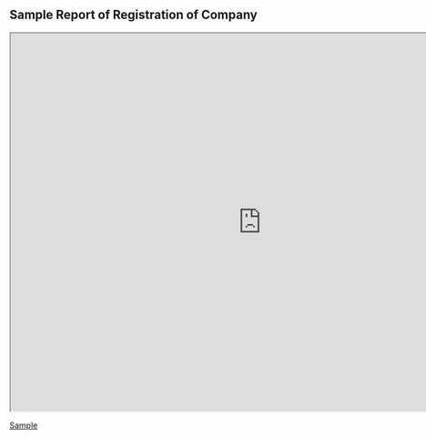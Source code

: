 ## **Sample Report of Registration of Company**

<iframe type="application/x-google-chrome-pdf" original-url="https://www.ssm.com.my/Pages/Product/PDF/profil_perniagaan.pdf" src="http://127.0.0.1:8000/Documents/Profile%20Webservice/Sample%20Report/ROC/profil_syarikat.pdf" background-color="4283586137" javascript="allow" full-frame pdf-viewer-update-enabled width="880" height="664"></iframe>

[Sample](https://www.ssm.com.my/Pages/Product/PDF/profil_syarikat.pdf)
